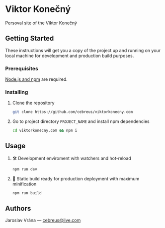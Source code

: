 # Viktor Konečný

Persoval site of the Viktor Konečný

## Getting Started

These instructions will get you a copy of the project up and running on your local machine for development and production build purposes.

### Prerequisites

[Node.js and npm](https://nodejs.org/en/) are required.

### Installing

1.  Clone the repository

    ```bash
    git clone https://github.com/cebreus/viktorkonecny.com
    ```

2.  Go to project directory `PROJECT_NAME` and install npm dependencies

    ```bash
    cd viktorkonecny.com && npm i
    ```

## Usage

1.  🛠️ Development enviroment with watchers and hot-reload

    ```bash
    npm run dev
    ```

2.  💯 Static build ready for production deployment with maximum minification

    ```bash
    npm run build
    ```

## Authors

Jaroslav Vrána — <cebreus@live.com>